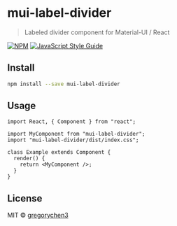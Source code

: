 # mui-label-divider

> Labeled divider component for Material-UI / React

[![NPM](https://img.shields.io/npm/v/mui-label-divider.svg)](https://www.npmjs.com/package/mui-label-divider) [![JavaScript Style Guide](https://img.shields.io/badge/code_style-standard-brightgreen.svg)](https://standardjs.com)

## Install

```bash
npm install --save mui-label-divider
```

## Usage

```tsx
import React, { Component } from "react";

import MyComponent from "mui-label-divider";
import "mui-label-divider/dist/index.css";

class Example extends Component {
  render() {
    return <MyComponent />;
  }
}
```

## License

MIT © [gregorychen3](https://github.com/gregorychen3)
